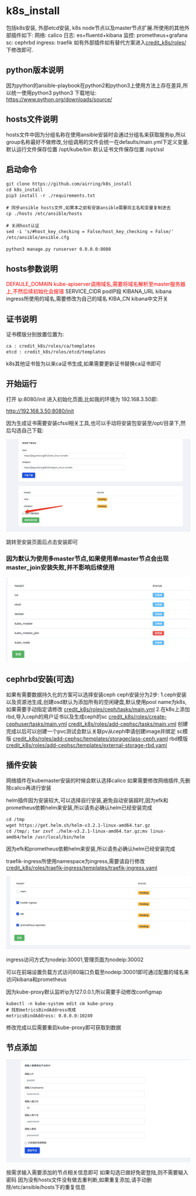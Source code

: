 # k8s_install
包括k8s安装, 外部etcd安装, k8s node节点以及master节点扩展.所使用的其他外部插件如下:
网络: calico
日志: es+fluentd+kibana
监控: prometheus+grafana
sc: cephrbd
ingress: traefik
如有外部插件如有替代方案进入[credit_k8s/roles/](./credit_k8s/roles/)下修改即可.

## python版本说明
因为python的ansible-playbook在python2和python3上使用方法上存在差异,所以统一使用python3
python3 下载地址:
https://www.python.org/downloads/source/

## hosts文件说明
hosts文件中因为分组名称在使用ansible安装时会通过分组名来获取服务ip,所以group名称最好不做修改,分组调用的文件会统一在defaults/main.yml下定义变量.
默认运行文件保存位置 /opt/kube/bin
默认证书文件保存位置 /opt/ssl

## 启动命令
```
git clone https://github.com/airring/k8s_install
cd k8s_install
pip3 install -r ./requirements.txt

# 同步ansible hosts文件,如果本之前有安装ansible需要将主名和变量复制进去
cp ./hosts /etc/ansible/hosts

# 关闭host认证
sed -i 's/#host_key_checking = False/host_key_checking = False/' /etc/ansible/ansible.cfg

python3 manage.py runserver 0.0.0.0:8080
```
## hosts参数说明
<span style="color: red"> DEFAULE_DOMAIN kube-apiserver调用域名,需要将域名解析至master服务器上,不然后续初始化会报错 </span>
SERVICE_CIDR podIP段
KIBANA_URL kibana ingress所使用的域名,需要修改为自己的域名 
KIBA_CN kibana中文开关

## 证书说明
证书模版分别放置位置为:
```
ca : credit_k8s/roles/ca/templates
etcd : credit_k8s/roles/etcd/templates
```
k8s其他证书皆为以来ca证书生成,如果需要更新证书替换ca证书即可


## 开始运行
打开 ip:8080/init 进入初始化页面,比如我的环境为 192.168.3.50即:

http://192.168.3.50:8080/init

因为生成证书需要安装cfssl相关工具,也可以手动将安装包安装至/opt/目录下,然后勾选自己下载:

![image](img/1.png)

跳转至安装页面后点击安装即可

### 因为默认为使用多master节点,如果使用单master节点会出现master_join安装失败,并不影响后续使用

![image](img/2.png)

## cephrbd安装(可选)
如果有需要数据持久化的方案可以选择安装ceph
ceph安装分为2步:
1.ceph安装以及资源池生成,创建osd默认为添加所有的空闲硬盘,默认使用pool name为k8s,如果需要手动指定请修改
[credit_k8s/roles/ceph/tasks/main.yml](./credit_k8s/roles/ceph/tasks/main.yml)
2.在k8s上添加rbd,导入ceph的用户证书以及生成ceph的sc [credit_k8s/roles/create-cephuser/tasks/main.yml](./credit_k8s/roles/create-cephuser/tasks/main.yml)
 [credit_k8s/roles/add-cephsc/tasks/main.yml](./credit_k8s/roles/add-cephsc/tasks/main.yml)
创建完成以后可以创建一个pvc测试会默认关联pv从ceph申请创建image并绑定
sc模版 [credit_k8s/roles/add-cephsc/templates/storageclass-ceph.yaml](./credit_k8s/roles/add-cephsc/templates/storageclass-ceph.yaml)
rbd模版 [credit_k8s/roles/add-cephsc/templates/external-storage-rbd.yaml](./credit_k8s/roles/add-cephsc/templates/external-storage-rbd.yaml)

## 插件安装
网络插件在kubemaster安装的时候会默认选择calico
如果需要修改网络插件,先删除calico再进行安装

helm插件因为安装较大,可以选择自行安装,避免自动安装超时,因为efk和prometheus依赖helm来安装,所以请务必确认helm已经安装完成
```
cd /tmp
wget https://get.helm.sh/helm-v3.2.1-linux-amd64.tar.gz
cd /tmp/; tar zxvf ./helm-v3.2.1-linux-amd64.tar.gz;mv linux-amd64/helm /usr/local/bin/helm
```
因为efk和prometheus依赖helm来安装,所以请务必确认helm已经安装完成

traefik-ingress所使用namespace为ingress,需要请自行修改
[credit_k8s/roles/traefik-ingress/templates/traefik-ingress.yaml](./credit_k8s/roles/traefik-ingress/templates/traefik-ingress.yaml)

![image](img/3.png)

ingress访问方式为nodeip:30001,管理页面为nodeip:30002

可以在前端设置负载方式访问80端口负载至nodeip:30001即可通过配置的域名来访问kibana和prometheus

因为kube-proxy默认监听ip为127.0.0.1,所以需要手动修改configmap

```
kubectl -n kube-system edit cm kube-proxy
# 找到metricsBindAddress改成
metricsBindAddress: 0.0.0.0:10249
```
修改完成以后需要重启kube-proxy即可获取到数据

## 节点添加

![image](img/4.png)

按需求输入需要添加的节点相关信息即可
如果勾选已做好免密登陆,则不需要输入密码
因为没有hosts文件没有做去重判断,如果重复添加,请手动删除/etc/ansible/hosts下的重复信息